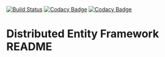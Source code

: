 [![Build Status](https://travis-ci.org/nuwansa/entity_framework.svg?branch=master)](https://travis-ci.org/nuwansa/entity_framework)
[![Codacy Badge](https://api.codacy.com/project/badge/Grade/5204c65daeed4f59b243a9c478a56432)](https://www.codacy.com/app/nuwansa/entity_framework?utm_source=github.com&amp;utm_medium=referral&amp;utm_content=nuwansa/entity_framework&amp;utm_campaign=Badge_Grade)
[![Codacy Badge](https://api.codacy.com/project/badge/Coverage/5204c65daeed4f59b243a9c478a56432)](https://www.codacy.com/app/nuwansa/entity_framework?utm_source=github.com&utm_medium=referral&utm_content=nuwansa/entity_framework&utm_campaign=Badge_Coverage)
# Distributed Entity Framework README
